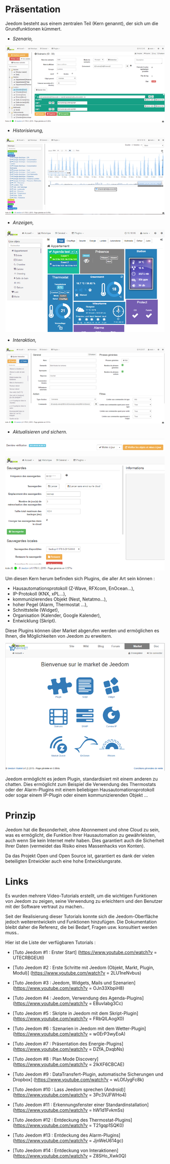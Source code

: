 Präsentation
===

Jeedom besteht aus einem zentralen Teil (Kern genannt), der sich um die Grundfunktionen kümmert.

-   *Szenario,*

![Page Szenario](images/doc-presentation-scenario.png)

-   *Historisierung,*

![Page Historique](images/doc-presentation-historique.png)

-   *Anzeigen,*

![Page Dashboard](images/doc-presentation-affichage.png)

-   *Interaktion,*

![Page Interaktion](images/doc-presentation-interaction.png)

-   *Aktualisieren und sichern.*

![Page Mise à jour](images/doc-presentation-maj.png)

![Page Sauvegarde](images/doc-presentation-sauvegarde.png)

Um diesen Kern herum befinden sich Plugins, die aller Art sein können :

-   Hausautomationsprotokoll (Z-Wave, RFXcom, EnOcean…),
-   IP-Protokoll (KNX, xPL…),
-   kommunizierendes Objekt (Nest, Netatmo…),
-   hoher Pegel (Alarm, Thermostat ...),
-   Schnittstelle (Widget),
-   Organisation (Kalender, Google Kalender),
-   Entwicklung (Skript).

Diese Plugins können über Market abgerufen werden und ermöglichen es Ihnen, die Möglichkeiten von Jeedom zu erweitern.

![Page Market](images/doc-presentation-market.png)

Jeedom ermöglicht es jedem Plugin, standardisiert mit einem anderen zu chatten. Dies ermöglicht zum Beispiel die Verwendung des Thermostats oder der Alarm-Plugins mit einem beliebigen Hausautomationsprotokoll oder sogar einem IP-Plugin oder einem kommunizierenden Objekt ...

Prinzip
=== 

Jeedom hat die Besonderheit, ohne Abonnement und ohne Cloud zu sein, was es ermöglicht, die Funktion Ihrer Hausautomation zu gewährleisten, auch wenn Sie kein Internet mehr haben. Dies garantiert auch die Sicherheit Ihrer Daten (vermeidet das Risiko eines Massenhacks von Konten).

Da das Projekt Open und Open Source ist, garantiert es dank der vielen beteiligten Entwickler auch eine hohe Entwicklungsrate.

Links
===

Es wurden mehrere Video-Tutorials erstellt, um die wichtigen Funktionen von Jeedom zu zeigen, seine Verwendung zu erleichtern und den Benutzer mit der Software vertraut zu machen..

Seit der Realisierung dieser Tutorials konnte sich die Jeedom-Oberfläche jedoch weiterentwickeln und Funktionen hinzufügen. Die Dokumentation bleibt daher die Referenz, die bei Bedarf, Fragen usw. konsultiert werden muss..

Hier ist die Liste der verfügbaren Tutorials :

-   [Tuto Jeedom \#1 : Erster Start] (https://www.youtube.com/watch?v = UTECRBGEUtI)

-   [Tuto Jeedom \#2 : Erste Schritte mit Jeedom (Objekt, Markt, Plugin, Modul)] (https://www.youtube.com/watch?v = 2LU1neNvbus)

-   [Tuto Jeedom \#3 : Jeedom, Widgets, Mails und Szenarien] (https://www.youtube.com/watch?v = OJn33XbpiH8)

-   [Tuto Jeedom \#4 : Jeedom, Verwendung des Agenda-Plugins] (https://www.youtube.com/watch?v = EBuvIabg3Cc)

-   [Tuto Jeedom \#5 : Skripte in Jeedom mit dem Skript-Plugin] (https://www.youtube.com/watch?v = FRbQILAogX0)

-   [Tuto Jeedom \#6 : Szenarien in Jeedom mit dem Wetter-Plugin] (https://www.youtube.com/watch?v = w0ErP3wyEoA)

-   [Tuto Jeedom \#7 : Präsentation des Energie-Plugins] (https://www.youtube.com/watch?v = DZfA_DxqbNs)

-   [Tuto Jeedom \#8 : Plan Mode Discovery] (https://www.youtube.com/watch?v = 2IkXF6CBCAE)

-   [Tuto Jeedom \#9 : DataTransfert-Plugin, automatische Sicherungen und Dropbox] (https://www.youtube.com/watch?v = wLOfJygFc8k)

-   [Tuto Jeedom \#10 : Lass Jeedom sprechen (Android)] (https://www.youtube.com/watch?v = 3Pc3VJFWHo4)

-   [Tuto Jeedom \#11 : Erkennungsfenster einer Standardinstallation] (https://www.youtube.com/watch?v = hW1d1FvkmSs)

-   [Tuto Jeedom \#12 : Entdeckung des Thermostat-Plugins] (https://www.youtube.com/watch?v = T21gqp1SQK0)

-   [Tuto Jeedom \#13 : Entdeckung des Alarm-Plugins] (https://www.youtube.com/watch?v = JjnWeU614gc)

-   [Tuto Jeedom \#14 : Entdeckung von Interaktionen] (https://www.youtube.com/watch?v = Z8SHo_Xwk0Q) 
